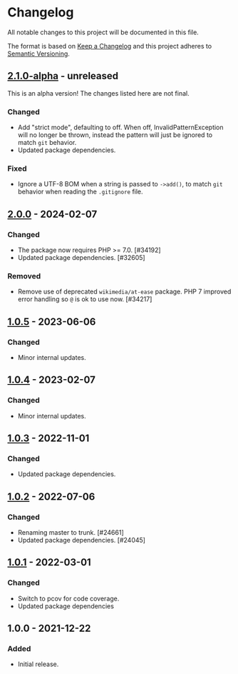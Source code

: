 # Changelog

All notable changes to this project will be documented in this file.

The format is based on [Keep a Changelog](https://keepachangelog.com/en/1.0.0/)
and this project adheres to [Semantic Versioning](https://semver.org/spec/v2.0.0.html).

## [2.1.0-alpha] - unreleased

This is an alpha version! The changes listed here are not final.

### Changed
- Add "strict mode", defaulting to off. When off, InvalidPatternException will no longer be thrown, instead the pattern will just be ignored to match `git` behavior.
- Updated package dependencies.

### Fixed
- Ignore a UTF-8 BOM when a string is passed to `->add()`, to match `git` behavior when reading the `.gitignore` file.

## [2.0.0] - 2024-02-07
### Changed
- The package now requires PHP >= 7.0. [#34192]
- Updated package dependencies. [#32605]

### Removed
- Remove use of deprecated `wikimedia/at-ease` package. PHP 7 improved error handling so `@` is ok to use now. [#34217]

## [1.0.5] - 2023-06-06
### Changed
- Minor internal updates.

## [1.0.4] - 2023-02-07
### Changed
- Minor internal updates.

## [1.0.3] - 2022-11-01
### Changed
- Updated package dependencies.

## [1.0.2] - 2022-07-06
### Changed
- Renaming master to trunk. [#24661]
- Updated package dependencies. [#24045]

## [1.0.1] - 2022-03-01
### Changed
- Switch to pcov for code coverage.
- Updated package dependencies

## 1.0.0 - 2021-12-22
### Added
- Initial release.

[2.1.0-alpha]: https://github.com/Automattic/ignorefile/compare/v2.0.0...v2.1.0-alpha
[2.0.0]: https://github.com/Automattic/ignorefile/compare/v1.0.5...v2.0.0
[1.0.5]: https://github.com/Automattic/ignorefile/compare/v1.0.4...v1.0.5
[1.0.4]: https://github.com/Automattic/ignorefile/compare/v1.0.3...v1.0.4
[1.0.3]: https://github.com/Automattic/ignorefile/compare/v1.0.2...v1.0.3
[1.0.2]: https://github.com/Automattic/ignorefile/compare/v1.0.1...v1.0.2
[1.0.1]: https://github.com/Automattic/ignorefile/compare/v1.0.0...v1.0.1
